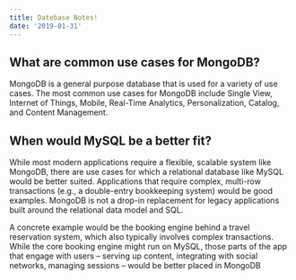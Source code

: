 ```yaml
---
title: Datebase Notes!
date: '2019-01-31'
---
```


## What are common use cases for MongoDB?

MongoDB is a general purpose database that is used for a variety of use cases. The most common use cases for MongoDB include Single View, Internet of Things, Mobile, Real-Time Analytics, Personalization, Catalog, and Content Management.

## When would MySQL be a better fit?

While most modern applications require a flexible, scalable system like MongoDB, there are use cases for which a relational database like MySQL would be better suited. Applications that require complex, multi-row transactions (e.g., a double-entry bookkeeping system) would be good examples. MongoDB is not a drop-in replacement for legacy applications built around the relational data model and SQL.

A concrete example would be the booking engine behind a travel reservation system, which also typically involves complex transactions. While the core booking engine might run on MySQL, those parts of the app that engage with users – serving up content, integrating with social networks, managing sessions – would be better placed in MongoDB

